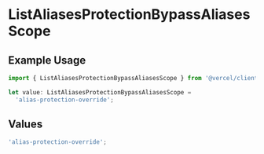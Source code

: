 # ListAliasesProtectionBypassAliasesScope

## Example Usage

```typescript
import { ListAliasesProtectionBypassAliasesScope } from '@vercel/client/models/operations';

let value: ListAliasesProtectionBypassAliasesScope =
  'alias-protection-override';
```

## Values

```typescript
'alias-protection-override';
```

